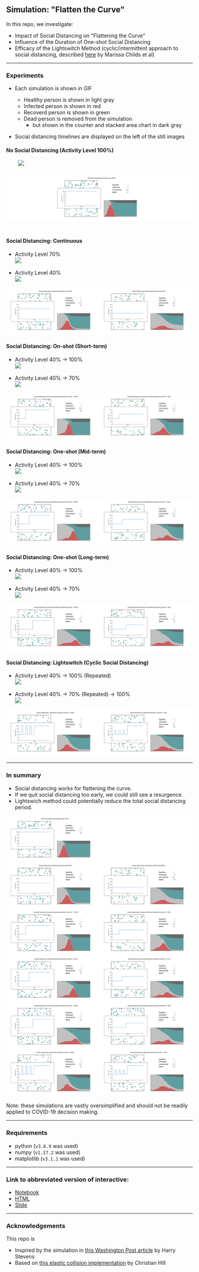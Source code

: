 ## Simulation: "Flatten the Curve"  
In this repo, we investigate:
- Impact of Social Distancing on "Flattening the Curve"  
- Influence of the Duration of One-shot Social Distancing  
- Efficacy of the Lightswitch Method (cyclic/intermittent approach to social distancing, described [here](https://covid-measures.github.io/) by Marissa Childs et al)  
  
---  

### Experiments
  
- Each simulation is shown in GIF  
    - Healthy person is shown in light gray  
    - Infected person is shown in red  
    - Recoverd person is shown in green  
    - Dead person is removed from the simulation  
        - but shown in the counter and stacked area chart in dark gray  

- Social distancing timelines are displayed on the left of the still images  
  
#### No Social Distancing (Activity Level 100%)  
　　
![](simulations/flattenthecurve_100.gif)  
　　
![](concats/concat_overlayed_nosocialdistancing.png)  
　　
#### Social Distancing: Continuous  

- Activity Level 70%  
![](simulations/flattenthecurve_70.gif)  

- Activity Level 40%  
![](simulations/flattenthecurve_40.gif)  

![](concats/concat_overlayed_wholeperiod.png)  

#### Social Distancing: On-shot (Short-term) 

- Activity Level 40% -> 100%  
![](simulations/flattenthecurve_stop_shortterm.gif)  

- Activity Level 40% -> 70%  
![](simulations/flattenthecurve_stop_shortterm70.gif)  

![](concats/concat_overlayed_stop_shortterm.png)  

#### Social Distancing: One-shot (Mid-term)  

- Activity Level 40% -> 100%  
![](simulations/flattenthecurve_stop_midterm.gif)  

- Activity Level 40% -> 70%  
![](simulations/flattenthecurve_stop_midterm70.gif)  

![](concats/concat_overlayed_stop_midterm.png)  

#### Social Distancing: One-shot (Long-term)  

- Activity Level 40% -> 100%  
![](simulations/flattenthecurve_stop_longterm.gif)  

- Activity Level 40% -> 70%  
![](simulations/flattenthecurve_stop_longterm70.gif)  

![](concats/concat_overlayed_stop_longterm.png)  

#### Social Distancing: Lightswitch (Cyclic Social Distancing)  

- Activity Level 40% -> 100% (Repeated)  
![](simulations/flattenthecurve_lightswitch.gif)  

- Activity Level 40% -> 70% (Repeated) -> 100%  
![](simulations/flattenthecurve_lightswitch70.gif)  

![](concats/concat_overlayed_lightswitch.png)  

---

### In summary  

- Social distancing works for flattening the curve.  
- If we quit social distancing too early, we could still see a resurgence.  
- Lightswich method could potentially reduce the total social distancing period.  

![](concats/concat_overlayed_all.png)  
  
Note: these simulations are vastly oversimplified and should not be readily applied to COVID-19 decision making.   

---  
  
### Requirements  
  
- python (`v3.6.9` was used)  
- numpy (`v1.17.2` was used)  
- matplotlib (`v3.1.1` was used)  
  
---  
  
### Link to abbreviated version of interactive:  
  
- [Notebook](https://nbviewer.jupyter.org/github/rikiyay/covid19/blob/master/notebook/flatten_the_curve.ipynb?flush_cache=true)  
- [HTML](https://htmlpreview.github.io/?https://github.com/rikiyay/covid19/blob/master/notebook/flatten_the_curve.html)  
- [Slide](https://htmlpreview.github.io/?https://github.com/rikiyay/covid19/blob/master/notebook/flatten_the_curve.slides.html)  
  
---  
  
### Acknowledgements  
  
This repo is  
- Inspired by the simulation in [this Washington Post article](https://www.washingtonpost.com/graphics/2020/world/corona-simulator/) by Harry Stevens  
- Based on [this elastic collision implementation](https://github.com/xnx/collision) by Christian Hill  